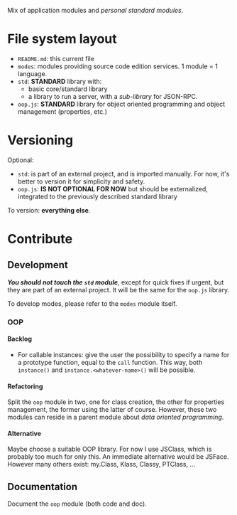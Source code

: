 Mix of application modules and _personal standard modules_.

# File system layout

* `README.md`: this current file
* `modes`: modules providing source code edition services. 1 module = 1 language.
* `std`: __STANDARD__ library with:
	* basic core/standard library
	* a library to run a server, with a _sub-library_ for JSON-RPC.
* `oop.js`: __STANDARD__ library for object oriented programming and object management (properties, etc.)

# Versioning

Optional:

* `std`: is part of an external project, and is imported manually. For now, it's better to version it for simplicity and safety.
* `oop.js`: __IS NOT OPTIONAL FOR NOW__ but should be externalized, integrated to the previously described standard library

To version: __everything else__.

# Contribute

## Development

___You should not touch the `std` module___, except for quick fixes if urgent, but they are part of an external project. It will be the same for the `oop.js` library.

To develop modes, please refer to the `modes` module itself.

### OOP

#### Backlog

* For callable instances: give the user the possibility to specify a name for a prototype function, equal to the `call` function. This way, both `instance()` and `instance.<whatever-name>()` will be possible.

#### Refactoring

Split the `oop` module in two, one for class creation, the other for properties management, the former using the latter of course. However, these two modules can reside in a parent module about _data oriented programming_.

#### Alternative

Maybe choose a suitable OOP library. For now I use JSClass, which is probably too much for only this. An immediate alternative would be JSFace. However many others exist: my.Class, Klass, Classy, PTClass, ...

## Documentation

Document the `oop` module (both code and doc).
